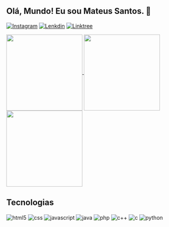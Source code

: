 ## Olá, Mundo! Eu sou Mateus Santos. 🫡

[![Instagram](https://img.shields.io/badge/Instagram-E4405F?style=for-the-badge&logo=instagram&logoColor=white)](https://www.instagram.com/mateusantos999/) [![Lenkdin](https://img.shields.io/badge/LinkedIn-0077B5?style=for-the-badge&logo=linkedin&logoColor=white)](https://www.linkedin.com/in/mateus-santos-1a7361246/) [![Linktree](https://img.shields.io/badge/linktree-39E09B?style=for-the-badge&logo=linktree&logoColor=white)](https://linktr.ee/mateusantos9)

<a href="https://github.com/mateusskv9/github-readme-stats">
  <img height=200 align="center" src="https://github-readme-stats.vercel.app/api?username=mateusskv9&theme=radical&card_width=440" />
</a>
<a href="https://github.com/mateusskv9/convoychat">
  <img height=200 align="center" src="https://github-readme-stats.vercel.app/api/top-langs?username=mateusskv9&layout=compact&langs_count=8&card_width=370&theme=radical" />
</a>
<a href="https://github.com/mateusskv9/convoychat">
  <img height=200 align="center" src="https://github-readme-streak-stats.herokuapp.com/?user=mateusskv9&theme=radical&card_width=824">
</a>


## Tecnologias

<div style="display: inline-block;">
    <img align="center" src="https://img.shields.io/badge/HTML5-E34F26?style=for-the-badge&logo=html5&logoColor=white" alt="html5">
    <img align="center" src="https://img.shields.io/badge/CSS3-1572B6?style=for-the-badge&logo=css3&logoColor=white" alt="css">
    <img align="center" src="https://img.shields.io/badge/JavaScript-F7DF1E?style=for-the-badge&logo=javascript&logoColor=black" alt="javascript">
    <img align="center" src="https://img.shields.io/badge/Java-rgb(216, 216, 216)?style=for-the-badge&logo=openjdk&logoColor=black" alt="java">
    <img align="center" src="https://img.shields.io/badge/PHP-777BB4?style=for-the-badge&logo=php&logoColor=white" alt="php">
    <img align="center" src="https://img.shields.io/badge/C%2B%2B-00599C?style=for-the-badge&logo=c%2B%2B&logoColor=white" alt="c++">
    <img align="center" src="https://img.shields.io/badge/C-00599C?style=for-the-badge&logo=c&logoColor=white" alt="c">
    <img align="center" src="https://img.shields.io/badge/Python-14354C?style=for-the-badge&logo=python&logoColor=white" alt="python">
</div>
